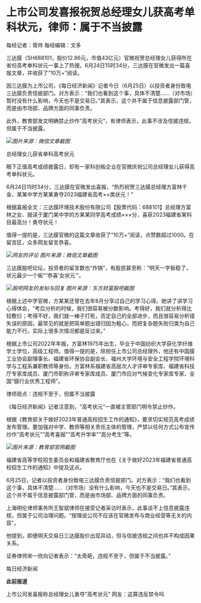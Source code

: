 

# 上市公司发喜报祝贺总经理女儿获高考单科状元，律师：属于不当披露

每经记者：胥帅 每经编辑：文多

三达膜（SH688101，股价12.86元，市值43亿元）官微祝贺总经理女儿获得所在省份高考单科状元一事上了热搜。6月24日15时34分，三达膜在官微发出一篇喜报文章，并收获了“10万+”阅读。

因三达膜为上市公司，《每日经济新闻》记者今日（6月25日）以投资者身份致电三达膜负责信披部门。对方表示：“我们也看到这个事，具体不清楚……（对市场）暂时没有什么影响，今天也不是交易日。”其表示，这个并不属于信息披露部门管，而是由市场部、品牌方面的同事负责。

此外，教育部发文明确禁止炒作“高考状元”，有律师表示，此事不涉及信披违规，但属于不当披露。

![](https://inews.gtimg.com/om_bt/O60QoZJBu65NCDUSQXfNFYdP4jYTsb0oKnbBRYm_8vpicAA/1000)_图片来源：微信文章截图_

总经理女儿获省单科高考状元

眼下正值高考成绩披露日，却有一家科创板企业在官微庆祝公司总经理女儿获得高考单科状元。

6月24日15时34分，三达膜在官微发出喜报，“热烈祝贺三达膜总经理方富林千金、某某中学方某某勇夺2023福建省高考××类状元！”

根据喜报全文：三达膜环境技术股份有限公司【股票代码：688101】总经理方富林之女、就读于厦门某中学的方某某同学高考成绩×××分，喜获2023福建省某科目最高分！勇夺状元！

值得一提的是，三达膜官微的这篇文章收获了“10万+”阅读，点赞数超过1000。在留言区，众多网友留言恭喜。

![](https://inews.gtimg.com/om_bt/OXnPx8alsfUg6zaVeDbA-r7hYQKkXI_zl0uWK6Kcw2PZ0AA/1000)_网友的评论
图片来源：微信文章截图_

三达膜股吧论坛，投资者的留言数也“炸锅”，有股民甚至称：“明天一字板稳了，状元最少一个板”“恭喜‘女状元’”。

![](https://inews.gtimg.com/om_bt/OuVXEGdmITT232Z47KcS2yg16UwYNUGV2Jjt--HsKVhUgAA/1000)_股吧网友的发帖与回复 图片来源：东方财富股吧截图_

根据上述中学官微，方某某还曾在去年8月分享过自己的学习心得。她讲了讲学习心得体会，“考后分析的时候，我们很容易被分数影响。考得好，我们就分析得比较敷衍；考得不好，我们就一棒子打死，否定自己的全部进步，而且很容易分析错失误的原因，最常见的就是把简单题出错归因为粗心，而把复杂题失败归类为自己能力不行。实际上很多次情况都是反过来。”

根据上市公司2022年年报，方富林1975年出生，毕业于中国纺织大学获化学纤维学士学位，高级工程师。值得一提的是，除担任上市公司总经理外，他还有中国膜工业协会副理事长、福建省环保协会副会长、福州大学环境与安全工程学院环境科学与工程系兼职教师等身份。方富林系福建省高层次人才评审专家库、福建省科技厅专家库成员、厦门市职称评审专家库成员、厦门市应对气候变化专家库专家、全国“膜行业优秀工程师”。

律师观点：违规不至于，但属不当披露

《每日经济新闻》记者注意到，“高考状元”一直被主管部门明令禁止炒作。

根据《教育部关于做好2023年普通高校招生工作的通知》，要求切实规范高考成绩发布管理。要加强对中学、教师等相关责任主体的管理，严禁以任何方式公布宣传炒作“高考状元”“高考喜报”“高考升学率”“高分考生”等。

![](https://inews.gtimg.com/om_bt/OF5fePPK30f-zfiM0nAxipjifYyVZ_EoFaEpIgIk5WDmwAA/1000)_图片来源：教育部官网截图_

福建省高等学校招生委员会和福建省教育厅也在《关于做好2023年福建省普通高校招生工作的通知》中提及这点。

6月25日，记者以投资者身份致电三达膜负责信披部门。对方表示：“我们也看到这个事，具体不清楚……（对市场）没有什么影响，今天也不是交易日。”其表示，这个并不属于信息披露部门管，而是由市场部、品牌方面的同事负责。

上海明伦律师事务所王智斌律师在接受记者采访时表示，此事谈不上信息披露违规，但属于公司治理问题。“按理说公司不应该在官微发布与商业经营等无关的内容”。

他提到，即便明天交易日三达膜股价出现异动，但与信披违规之间也并不构成因果关系。

证券律师宋一欣向记者表示：“太奇葩，违规不至于，但属于不当披露。”

每日经济新闻

**此前报道**

上市公司发喜报称总经理女儿勇夺“高考状元” 网友：这算违反禁令吗

